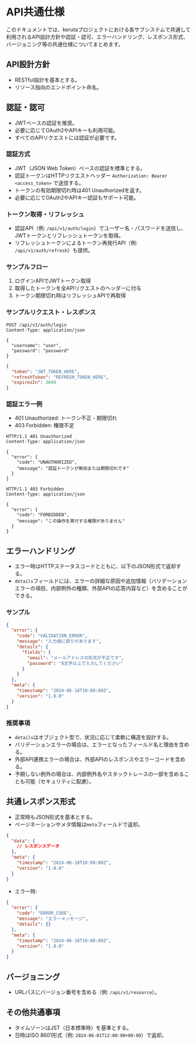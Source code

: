 # API共通仕様

このドキュメントでは、kerutaプロジェクトにおける各サブシステムで共通して利用されるAPI設計方針や認証・認可、エラーハンドリング、レスポンス形式、バージョニング等の共通仕様についてまとめます。

## API設計方針
- RESTful設計を基本とする。
- リソース指向のエンドポイント命名。

## 認証・認可
- JWTベースの認証を推奨。
- 必要に応じてOAuth2やAPIキーも利用可能。
- すべてのAPIリクエストには認証が必要です。

### 認証方式
- JWT（JSON Web Token）ベースの認証を標準とする。
- 認証トークンはHTTPリクエストヘッダー `Authorization: Bearer <access_token>` で送信する。
- トークンの有効期限切れ時は401 Unauthorizedを返す。
- 必要に応じてOAuth2やAPIキー認証もサポート可能。

### トークン取得・リフレッシュ
- 認証API（例: `/api/v1/auth/login`）でユーザー名・パスワードを送信し、JWTトークンとリフレッシュトークンを取得。
- リフレッシュトークンによるトークン再発行API（例: `/api/v1/auth/refresh`）も提供。

### サンプルフロー
1. ログインAPIでJWTトークン取得
2. 取得したトークンを全APIリクエストのヘッダーに付与
3. トークン期限切れ時はリフレッシュAPIで再取得

### サンプルリクエスト・レスポンス
```http
POST /api/v1/auth/login
Content-Type: application/json

{
  "username": "user",
  "password": "password"
}
```
```json
{
  "token": "JWT_TOKEN_HERE",
  "refreshToken": "REFRESH_TOKEN_HERE",
  "expiresIn": 3600
}
```

### 認証エラー例
- 401 Unauthorized: トークン不正・期限切れ
- 403 Forbidden: 権限不足

```http
HTTP/1.1 401 Unauthorized
Content-Type: application/json

{
  "error": {
    "code": "UNAUTHORIZED",
    "message": "認証トークンが無効または期限切れです"
  }
}
```

```http
HTTP/1.1 403 Forbidden
Content-Type: application/json

{
  "error": {
    "code": "FORBIDDEN",
    "message": "この操作を実行する権限がありません"
  }
}
```

## エラーハンドリング
- エラー時はHTTPステータスコードとともに、以下のJSON形式で返却する。
- `details`フィールドには、エラーの詳細な原因や追加情報（バリデーションエラーの項目、内部例外の種類、外部APIの応答内容など）を含めることができる。

### サンプル
```json
{
  "error": {
    "code": "VALIDATION_ERROR",
    "message": "入力値に誤りがあります",
    "details": {
      "fields": {
        "email": "メールアドレスの形式が不正です",
        "password": "8文字以上で入力してください"
      }
    }
  },
  "meta": {
    "timestamp": "2024-06-18T10:00:00Z",
    "version": "1.0.0"
  }
}
```

### 推奨事項
- `details`はオブジェクト型で、状況に応じて柔軟に構造を設計する。
- バリデーションエラーの場合は、エラーとなったフィールド名と理由を含める。
- 外部API連携エラーの場合は、外部APIのレスポンスやエラーコードを含める。
- 予期しない例外の場合は、内部例外名やスタックトレースの一部を含めることも可能（セキュリティに配慮）。

## 共通レスポンス形式
- 正常時もJSON形式を基本とする。
- ページネーションやメタ情報は`meta`フィールドで返却。

```json
{
  "data": {
    // レスポンスデータ
  },
  "meta": {
    "timestamp": "2024-06-18T10:00:00Z",
    "version": "1.0.0"
  }
}
```

- エラー時:
```json
{
  "error": {
    "code": "ERROR_CODE",
    "message": "エラーメッセージ",
    "details": {}
  },
  "meta": {
    "timestamp": "2024-06-18T10:00:00Z",
    "version": "1.0.0"
  }
}
```

## バージョニング
- URLパスにバージョン番号を含める（例: `/api/v1/resource`）。

## その他共通事項
- タイムゾーンはJST（日本標準時）を基準とする。
- 日時はISO 8601形式（例: `2024-06-01T12:00:00+09:00`）で返却。 